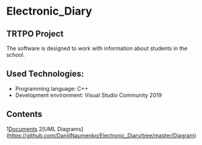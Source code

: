 # Electronic_Diary
## TRTPO Project
 The software is designed to work with information about students in the school.
## Used Technologies:
- Programming language: C++
- Development environment: Visual Studio Community 2019
## Contents
1[Documents](https://github.com/DaniilNaumenko/Internet_library/blob/master/ProjectDocumentation/SoftwareRequirmentsSpecification%20(ru).md) 
2[UML Diagrams]
(https://github.com/DaniilNaumenko/Electronic_Diary/tree/master/Diagram)

